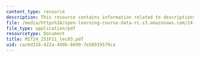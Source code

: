 ```yaml
---
content_type: resource
description: This resource contains information related to descriptions.
file: /media/https%3A/open-learning-course-data-rc.s3.amazonaws.com/24-251-introduction-to-philosophy-of-language-fall-2011/cac6d31b422a489b86997e58919579ca_MIT24_251F11_lec03.pdf
file_type: application/pdf
resourcetype: Document
title: MIT24_251F11_lec03.pdf
uid: cac6d31b-422a-489b-8699-7e58919579ca
---
```

